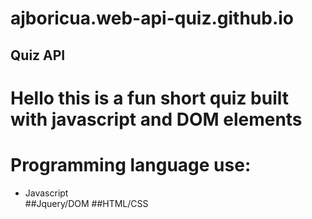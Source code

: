 # ajboricua.web-api-quiz.github.io

## Quiz API

# Hello this is a fun short quiz built with javascript and DOM elements 

# Programming language use:
* Javascript <br />
##Jquery/DOM
##HTML/CSS


